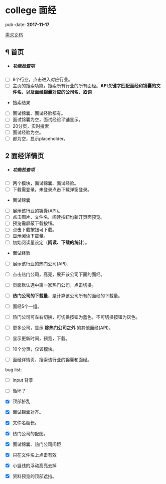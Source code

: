 # college 面经

pub-date: **2017-11-17**

[需求文档](http://note.youdao.com/share/?id=c3abacdf07062e96ab669538199296d8&type=note#/)

## ¶ 首页
- ##### 功能检查项
- [ ] 8个行业，点击进入对应行业。
- [ ] 主页的搜索功能，搜索所有行业的所有面经。**API关键字匹配面经和锦囊的文件名、以及面经锦囊对应的公司名、叙词**
- 搜索结果
 - [ ] 面试锦囊、面试经验都有。
 - [ ] 面试锦囊为空，面试经验平铺显示。
 - [ ] 20分页，实时搜索
 - [ ] 面试经验为空。
 - [ ] 都为空，显示placeholder。

## 2 面经详情页

- ##### 功能检查项
- [ ] 两个模块，面试锦囊、面试经验。
- [ ] 下载需登录。未登录点击下载弹窗登录。
- 面试锦囊
- [ ] 展示该行业的锦囊(API)。
- [ ] 点击图片、文件名、阅读按钮均新开页面预览。
- [ ] 预览需屏蔽下载按钮。
- [ ] 点击下载按钮可下载。
- [ ] 显示阅读下载量。
- [ ] 初始阅读量设定（**阅读、下载的统计**）。
- 面试经验
- [ ] 展示该行业的热门公司(API).
- [ ] 点击热门公司，高亮，展开该公司下面的面经。
- [ ] 页面默认选中第一家热门公司，点击切换。
- [ ] **热门公司的下载量**，是计算该公司所有的面经的下载量。
- [ ] 面经5个一组。
- [ ] 热门公司可左右切换，可切换按钮为蓝色，不可切换按钮为灰色。
- [ ] 更多公司，显示 **除热门公司之外** 的其他面经(API)。
- [ ] 显示更新时间，预览，下载。
- [ ] 10个分页，仅该模块。
- [ ] 面经详情页，搜索该行业的锦囊和面经。


bug list:

- [ ] input 背景
- [ ] 循环？

- [x] 顶部挤乱
- [x] 面试锦囊对齐。
- [x] 文件名超长。
- [x] 热门公司的配图。
- [x] 面试锦囊、热门公司间距
- [x] 只在文件名上点击有效
- [x] 小竖线的浮动高亮去掉
- [x] 资料预览的顶部遮挡。
